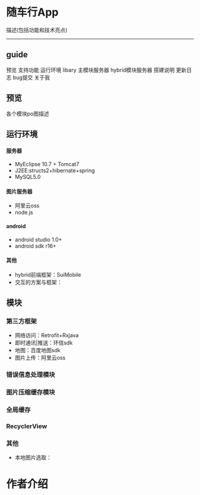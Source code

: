 # 随车行App

描述(包括功能和技术亮点)

----------
## guide
预览
支持功能
运行环境
libary
主模块服务器
hybrid模块服务器
搭建说明
更新日志
bug提交
关于我


## 预览
各个模块po图描述

## 运行环境 

#### 服务器 
 - MyEclipse 10.7 + Tomcat7
 - J2EE:structs2+hibernate+spring
 - MySQL5.0 
 
#### 图片服务器 
 - 阿里云oss
 - node.js    
 
#### android 
 - android studio 1.0+
 - android sdk r16+    
#### 其他   
 - hybrid前端框架：SuiMobile
 - 交互的方案与框架：


## 模块  
### 第三方框架
 - 网络访问：Retrofit+Rxjava
 - 即时通讯|推送：环信sdk
 - 地图：百度地图sdk
 - 图片上传：阿里云oss
 
 
### 错误信息处理模块    
### 图片压缩缓存模块  
### 全局缓存  
### RecyclerView  
### 其他
 - 本地图片选取：
# 作者介绍



